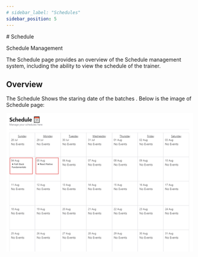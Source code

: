 ```yaml
---
# sidebar_label: "Schedules"
sidebar_position: 5
---
```


<link rel="stylesheet" href="path/to/custom.css"/>
<div class="ml-5">
# Schedule

<p class="font-light mt-5">Schedule Management</p>
<div class="mt-5">The Schedule page provides an overview of the Schedule management system, including the ability to view the schedule of the trainer.</div>

## Overview

<div class="mt-5">The Schedule Shows the staring date of the batches . Below is the image of Schedule page:</div>

<img src="https://github.com/aisaanwar62/Docusaurus-document/blob/main/static/img/trainer-schedule.png?raw=true
" class="w-auto h-auto my-8 border shadow-md"/>

</div>
